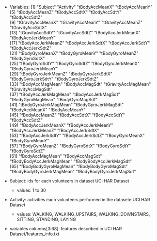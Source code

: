 * Variables:
[1] "Subject"                  "Activity"                 "tBodyAccMeanX"            "tBodyAccMeanY"           
 [5] "tBodyAccMeanZ"            "tBodyAccSdtX"             "tBodyAccSdtY"             "tBodyAccSdtZ"            
 [9] "tGravityAccMeanX"         "tGravityAccMeanY"         "tGravityAccMeanZ"         "tGravityAccSdtX"         
[13] "tGravityAccSdtY"          "tGravityAccSdtZ"          "tBodyAccJerkMeanX"        "tBodyAccJerkMeanY"       
[17] "tBodyAccJerkMeanZ"        "tBodyAccJerkSdtX"         "tBodyAccJerkSdtY"         "tBodyAccJerkSdtZ"        
[21] "tBodyGyroMeanX"           "tBodyGyroMeanY"           "tBodyGyroMeanZ"           "tBodyGyroSdtX"           
[25] "tBodyGyroSdtY"            "tBodyGyroSdtZ"            "tBodyGyroJerkMeanX"       "tBodyGyroJerkMeanY"      
[29] "tBodyGyroJerkMeanZ"       "tBodyGyroJerkSdtX"        "tBodyGyroJerkSdtY"        "tBodyGyroJerkSdtZ"       
[33] "tBodyAccMagMean"          "tBodyAccMagSdt"           "tGravityAccMagMean"       "tGravityAccMagSdt"       
[37] "tBodyAccJerkMagMean"      "tBodyAccJerkMagSdt"       "tBodyGyroMagMean"         "tBodyGyroMagSdt"         
[41] "tBodyGyroJerkMagMean"     "tBodyGyroJerkMagSdt"      "fBodyAccMeanX"            "fBodyAccMeanY"           
[45] "fBodyAccMeanZ"            "fBodyAccSdtX"             "fBodyAccSdtY"             "fBodyAccSdtZ"            
[49] "fBodyAccJerkMeanX"        "fBodyAccJerkMeanY"        "fBodyAccJerkMeanZ"        "fBodyAccJerkSdtX"        
[53] "fBodyAccJerkSdtY"         "fBodyAccJerkSdtZ"         "fBodyGyroMeanX"           "fBodyGyroMeanY"          
[57] "fBodyGyroMeanZ"           "fBodyGyroSdtX"            "fBodyGyroSdtY"            "fBodyGyroSdtZ"           
[61] "fBodyAccMagMean"          "fBodyAccMagSdt"           "fBodyBodyAccJerkMagMean"  "fBodyBodyAccJerkMagSdt"  
[65] "fBodyBodyGyroMagMean"     "fBodyBodyGyroMagSdt"      "fBodyBodyGyroJerkMagMean" "fBodyBodyGyroJerkMagSdt" 

* Subject: ids for each volunteers in dataset UCI HAR Dataset
  * values: 1 to 30
* Activity: activities each volunteers performed in the datasete UCI HAR Dataset
  * values: WALKING, WALKING_UPSTAIRS, WALKING_DOWNSTAIRS, SITTING, STANDING, LAYING
* variables colunms[3:68]: features described in UCI HAR Dataset/features_info.txt

